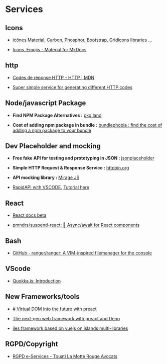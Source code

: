 # Services

## Icons

- [icônes Material, Carbon, Phosphor, Bootstrap, Gridicons libraries ...](https://icones.js.org)
  
- [Icons, Emojis - Material for MkDocs](https://squidfunk.github.io/mkdocs-material/reference/icons-emojis/?h=ico)
  

## http

- [Codes de réponse HTTP - HTTP | MDN](https://developer.mozilla.org/fr/docs/Web/HTTP/Status)
  
- [Super simple service for generating different HTTP codes](https://httpstat.us)
  

## Node/javascript Package

- **Find NPM Package Alternatives :** [pkg.land](https://pkg.land)
  
- **Cost of adding npm package in bundle :** [bundlephobia : find the cost of adding a npm package to your bundle](https://bundlephobia.com)
  

## Dev Placeholder and mocking

- **Free fake API for testing and prototyping in JSON :** [jsonplaceholder](https://jsonplaceholder.typicode.com)
  
- **Simple HTTP Request & Response Service :** [httpbin.org](https://httpbin.org/#/)
  
- **API mocking library :** [Mirage JS](https://miragejs.com)

- [RapidAPI with VSCODE](https://marketplace.visualstudio.com/items?itemName=RapidAPI.vscode-rapidapi-client), [Tutorial here](https://www.youtube.com/watch?v=69G5YKSUVvc)
  

## React

- [React docs beta](https://beta-reactjs-org-git-you-might-not-fbopensource.vercel.app/learn)
  
- [pmndrs/suspend-react: 🚥 Async/await for React components](https://github.com/pmndrs/suspend-react)
  

## Bash

- [GitHub - ranger/ranger: A VIM-inspired filemanager for the console](https://github.com/ranger/ranger)
  

## VScode

- [Quokka.js: Introduction](https://quokkajs.com/docs/index.html)
  

## New Frameworks/tools

- [# Virtual DOM into the future with preact](https://millionjs.org)
  
- [The next-gen web framework with preact and Deno](https://fresh.deno.dev)
  
- [iles framework based on vuejs on islands multi-libraries](https://iles-docs.netlify.app)
  

## RGPD/Copyright

- [RGPD e-Services - Touati La Motte Rouge Avocats](https://www.tlmr-avocats.com/e-services/)